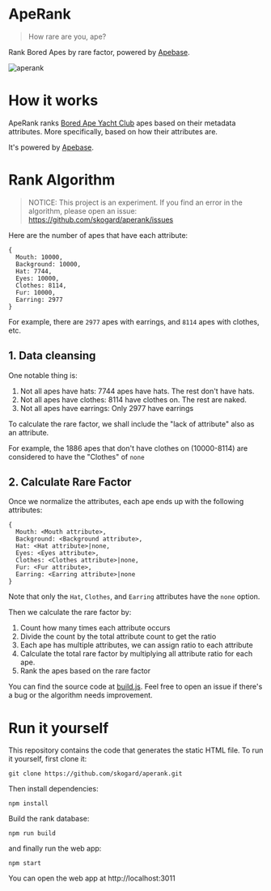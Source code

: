 # ApeRank

> How rare are you, ape?

Rank Bored Apes by rare factor, powered by [Apebase](https://ape.offbase.org).

![aperank](public/aperank.png)

# How it works

ApeRank ranks [Bored Ape Yacht Club](https://boredapeyachtclub.com/) apes based on their metadata attributes. More specifically, based on how their attributes are.

It's powered by [Apebase](https://ape.offbase.org).

# Rank Algorithm

> NOTICE: This project is an experiment. If you find an error in the algorithm, please open an issue: https://github.com/skogard/aperank/issues

Here are the number of apes that have each attribute:

```
{
  Mouth: 10000,
  Background: 10000,
  Hat: 7744,
  Eyes: 10000,
  Clothes: 8114,
  Fur: 10000,
  Earring: 2977
}
```


For example, there are `2977` apes with earrings, and `8114` apes with clothes, etc.

## 1. Data cleansing

One notable thing is:

1. Not all apes have hats: 7744 apes have hats. The rest don't have hats.
2. Not all apes have clothes: 8114 have clothes on. The rest are naked.
3. Not all apes have earrings: Only 2977 have earrings

To calculate the rare factor, we shall include the "lack of attribute" also as an attribute.

For example, the 1886 apes that don't have clothes on (10000-8114) are considered to have the "Clothes" of `none`


## 2. Calculate Rare Factor

Once we normalize the attributes, each ape ends up with the following attributes:

```
{
  Mouth: <Mouth attribute>,
  Background: <Background attribute>,
  Hat: <Hat attribute>|none,
  Eyes: <Eyes attribute>,
  Clothes: <Clothes attribute>|none,
  Fur: <Fur attribute>,
  Earring: <Earring attribute>|none
}
```

Note that only the `Hat`, `Clothes`, and `Earring` attributes have the `none` option.

Then we calculate the rare factor by:

1. Count how many times each attribute occurs
2. Divide the count by the total attribute count to get the ratio
3. Each ape has multiple attributes, we can assign ratio to each attribute
4. Calculate the total rare factor by multiplying all attribute ratio for each ape.
5. Rank the apes based on the rare factor

You can find the source code at [build.js](build.js). Feel free to open an issue if there's a bug or the algorithm needs improvement.

# Run it yourself

This repository contains the code that generates the static HTML file. To run it yourself, first clone it:

```
git clone https://github.com/skogard/aperank.git
```

Then install dependencies:

```
npm install
```

Build the rank database:

```
npm run build
```

and finally run the web app:

```
npm start
```

You can open the web app at http://localhost:3011
